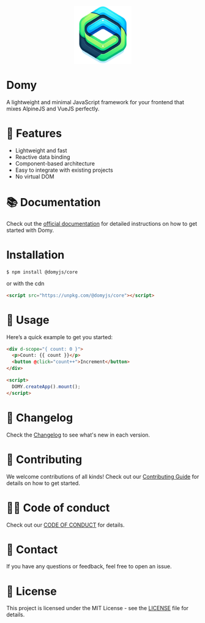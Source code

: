 <p align="center"><img src="./assets/domy-358x358.png" alt="Domy logo" width="150" style="display:block; margin:auto;"></p>

# Domy

A lightweight and minimal JavaScript framework for your frontend that mixes AlpineJS and VueJS perfectly.

# 🚀 Features

- Lightweight and fast
- Reactive data binding
- Component-based architecture
- Easy to integrate with existing projects
- No virtual DOM

# 📚 Documentation

Check out the [official documentation](https://domyjs.github.io/domy/) for detailed instructions on how to get started with Domy.

# Installation

```
$ npm install @domyjs/core
```

or with the cdn

```html
<script src="https://unpkg.com/@domyjs/core"></script>
```

# 📝 Usage

Here’s a quick example to get you started:

```html
<div d-scope="{ count: 0 }">
  <p>Count: {{ count }}</p>
  <button @click="count++">Increment</button>
</div>
```

```html
<script>
  DOMY.createApp().mount();
</script>
```

# 📄 Changelog

Check the [Changelog](./CHANGELOG.md) to see what's new in each version.

# 🤝 Contributing

We welcome contributions of all kinds! Check out our [Contributing Guide](./CONTRIBUTE.md) for details on how to get started.

# 👮‍♂️ Code of conduct

Check out our [CODE OF CONDUCT](./CODE_OF_CONDUCT.md) for details.

# 💎 Contact

If you have any questions or feedback, feel free to open an issue.

# 💜 License

This project is licensed under the MIT License - see the [LICENSE](./LICENSE) file for details.
